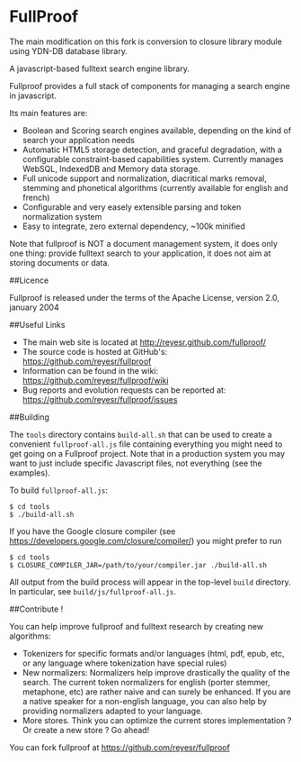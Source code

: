 FullProof
=========

The main modification on this fork is conversion to closure library module using YDN-DB database library.

A javascript-based fulltext search engine library.

Fullproof provides a full stack of components for managing a search engine in javascript.

Its main features are:

* Boolean and Scoring search engines available, depending on the kind of search your application needs
* Automatic HTML5 storage detection, and graceful degradation, with a configurable constraint-based capabilities system. Currently manages WebSQL, IndexedDB and Memory data storage.
* Full unicode support and normalization, diacritical marks removal, stemming and phonetical algorithms (currently available for english and french)
* Configurable and very easely extensible parsing and token normalization system
* Easy to integrate, zero external dependency, ~100k minified

Note that fullproof is NOT a document management system, it does only one thing: provide fulltext search to your application, it does not aim at storing documents or data.

##Licence

Fullproof is released under the terms of the Apache License, version 2.0, january 2004

##Useful Links

* The main web site is located at http://reyesr.github.com/fullproof/
* The source code is hosted at GitHub's: https://github.com/reyesr/fullproof
* Information can be found in the wiki: https://github.com/reyesr/fullproof/wiki
* Bug reports and evolution requests can be reported at: https://github.com/reyesr/fullproof/issues

##Building

The `tools` directory contains `build-all.sh` that can be used to create a
convenient `fullproof-all.js` file containing everything you might need to get
going on a Fullproof project. Note that in a production system you may want to
just include specific Javascript files, not everything (see the examples).

To build `fullproof-all.js`:

    $ cd tools
    $ ./build-all.sh

If you have the Google closure compiler (see
https://developers.google.com/closure/compiler/) you might prefer to run

    $ cd tools
    $ CLOSURE_COMPILER_JAR=/path/to/your/compiler.jar ./build-all.sh

All output from the build process will appear in the top-level `build`
directory.  In particular, see `build/js/fullproof-all.js`.

##Contribute !

You can help improve fullproof and fulltext research by creating new algorithms:

- Tokenizers for specific formats and/or languages (html, pdf, epub, etc, or any language where tokenization have special rules)
- New normalizers: Normalizers help improve drastically the quality of the search. The current token normalizers
  for english (porter stemmer, metaphone, etc) are rather naive and can surely be enhanced. If you are a native
  speaker for a non-english language, you can also help by providing normalizers adapted to your language.
- More stores. Think you can optimize the current stores implementation ? Or create a new store ? Go ahead!

You can fork fullproof at https://github.com/reyesr/fullproof


